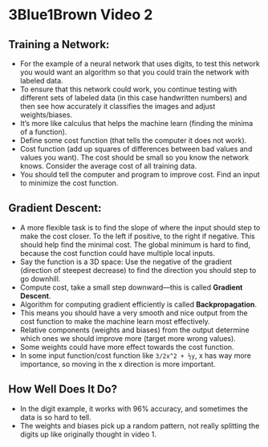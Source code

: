 # 3Blue1Brown Video 2

## Training a Network:

- For the example of a neural network that uses digits, to test this network you would want an algorithm so that you could train the network with labeled data.
- To ensure that this network could work, you continue testing with different sets of labeled data (in this case handwritten numbers) and then see how accurately it classifies the images and adjust weights/biases.
- It’s more like calculus that helps the machine learn (finding the minima of a function).
- Define some cost function (that tells the computer it does not work).
- Cost function (add up squares of differences between bad values and values you want). The cost should be small so you know the network knows. Consider the average cost of all training data.
- You should tell the computer and program to improve cost. Find an input to minimize the cost function.

## Gradient Descent:

- A more flexible task is to find the slope of where the input should step to make the cost closer. To the left if positive, to the right if negative. This should help find the minimal cost. The global minimum is hard to find, because the cost function could have multiple local inputs.
- Say the function is a 3D space: Use the negative of the gradient (direction of steepest decrease) to find the direction you should step to go downhill.
- Compute cost, take a small step downward—this is called **Gradient Descent**.
- Algorithm for computing gradient efficiently is called **Backpropagation**.
- This means you should have a very smooth and nice output from the cost function to make the machine learn most effectively.
- Relative components (weights and biases) from the output determine which ones we should improve more (target more wrong values).
- Some weights could have more effect towards the cost function.
- In some input function/cost function like `3/2x^2 + ½y`, x has way more importance, so moving in the x direction is more important.

## How Well Does It Do?

- In the digit example, it works with 96% accuracy, and sometimes the data is so hard to tell.
- The weights and biases pick up a random pattern, not really splitting the digits up like originally thought in video 1.